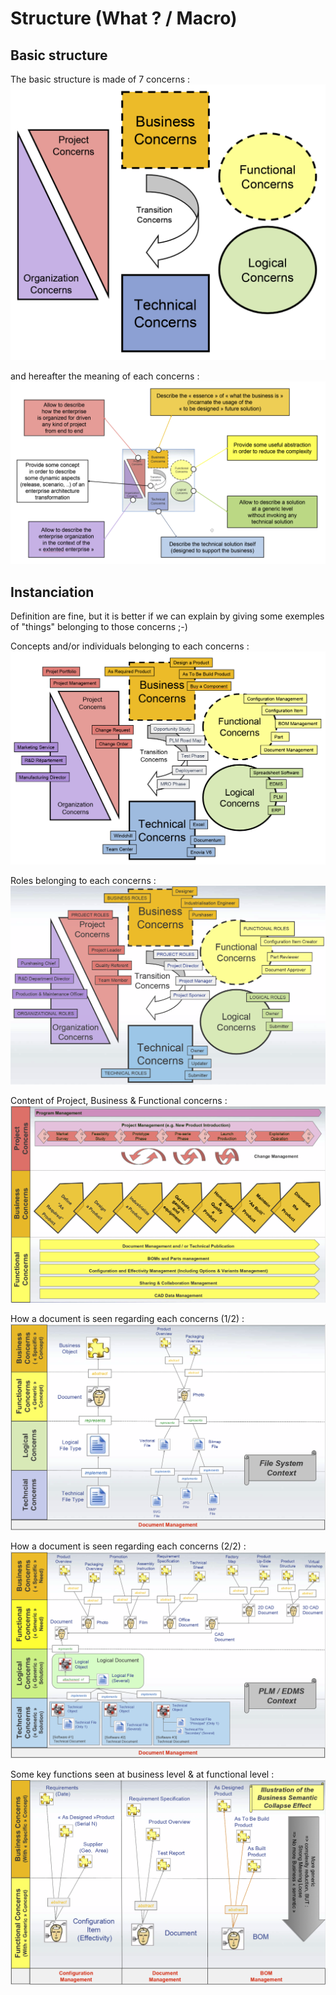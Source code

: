 Structure (What ? / Macro)
==

Basic structure
-

The basic structure is made of 7 concerns :
![alt text](https://github.com/iPlumb3r/pEAr4pEEr/blob/master/images/Overview_What_1.png)

and hereafter the meaning of each concerns :
![alt text](https://github.com/iPlumb3r/pEAr4pEEr/blob/master/images/How_ConcernsDefinition.png)

Instanciation
-
Definition are fine, but it is better if we can explain by giving some exemples of "things" belonging to those concerns ;-)

Concepts and/or individuals belonging to each concerns :
![alt text](https://github.com/iPlumb3r/pEAr4pEEr/blob/master/images/What_Instanciation_1.png)

Roles belonging to each concerns :
![alt text](https://github.com/iPlumb3r/pEAr4pEEr/blob/master/images/What_Instanciation_2.png)

Content of Project, Business & Functional concerns :
![alt text](https://github.com/iPlumb3r/pEAr4pEEr/blob/master/images/What_Instanciation_3.png)

How a document is seen regarding each concerns (1/2) :
![alt text](https://github.com/iPlumb3r/pEAr4pEEr/blob/master/images/What_Instanciation_4.png)

How a document is seen regarding each concerns (2/2) :
![alt text](https://github.com/iPlumb3r/pEAr4pEEr/blob/master/images/What_Instanciation_5.png)

Some key functions seen at business level & at functional level :
![alt text](https://github.com/iPlumb3r/pEAr4pEEr/blob/master/images/What_Instanciation_6.png)







